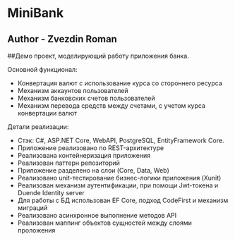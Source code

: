# MiniBank
## Author - Zvezdin Roman

##Демо проект, моделирующий работу приложения банка. 

Основной функционал:
- Конвертация валют с использование курса со стороннего ресурса
- Механизм аккаунтов пользователей
- Механизм банковских счетов пользователей
- Механизм перевода средств между счетами, с учетом курса конвертации валют

Детали реализации:
- Стэк: C#, ASP.NET Core, WebAPI, PostgreSQL, EntityFramework Core.
- Приложение реализовано по REST-архитектуре
- Реализована контейнеризация приложения
- Реализован паттерн репозиторий
- Приложение разделено на слои (Core, Data, Web)
- Реализовано unit-тестирование бизнес-логики приложения (Xunit)
- Реализован механизм аутентификации, при помощи Jwt-токена и Duende Identity server
- Для работы с БД использован EF Core, подход CodeFirst и механизм миграций
- Реализовано асинхронное выполнение методов API
- Реализован маппинг объектов сущностей между слоями проложения
